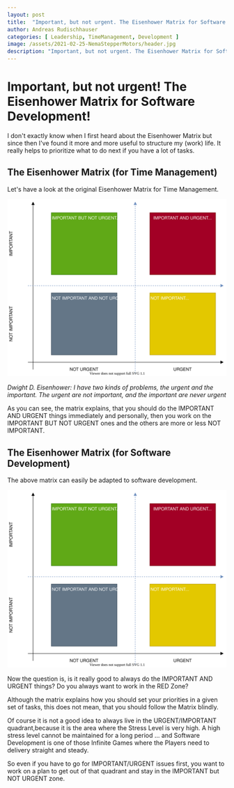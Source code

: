 ```yaml
---
layout: post
title:  "Important, but not urgent. The Eisenhower Matrix for Software Development!"
author: Andreas Rudischhauser
categories: [ Leadership, TimeManagement, Development ]
image: /assets/2021-02-25-NemaStepperMotors/header.jpg
description: "Important, but not urgent. The Eisenhower Matrix for Software Development!"
---
```


# Important, but not urgent! The Eisenhower Matrix for Software Development!

I don't exactly know when I first heard about the Eisenhower Matrix but since then I've found it more and more useful to structure my (work) life. It really helps to prioritize what to do next if you have a lot of tasks.

## The Eisenhower Matrix (for Time Management)

Let's have a look at the original Eisenhower Matrix for Time Management.

![Eisenhower Matrix](/assets/2021-03-26-EisenhowerMatrix/Eisenhower.drawio.svg)

*Dwight D. Eisenhower: I have two kinds of problems, the urgent and the important. The urgent are not important, and the important are never urgent*

As you can see, the matrix explains, that you should do the IMPORTANT AND URGENT things immediately and personally, then you work on the IMPORTANT BUT NOT URGENT ones and the others are more or less NOT IMPORTANT.

## The Eisenhower Matrix (for Software Development)

The above matrix can easily be adapted to software development.

![Eisenhower Matrix](/assets/2021-03-26-EisenhowerMatrix/EisenhowerSoftware.drawio.svg)

Now the question is, is it really good to always do the IMPORTANT AND URGENT things? Do you always want to work in the RED Zone?

Although the matrix explains how you should set your priorities in a given set of tasks, this does not mean, that you should follow the Matrix blindly.

Of course it is not a good idea to always live in the URGENT/IMPORTANT quadrant,because it is the area where the Stress Level is very high. A high stress level cannot be maintained for a long period ... and Software Development is one of those Infinite Games where the Players need to delivery straight and steady.

So even if you have to go for IMPORTANT/URGENT issues first, you want to work on a plan to get out of that quadrant and stay in the IMPORTANT but NOT URGENT zone.


